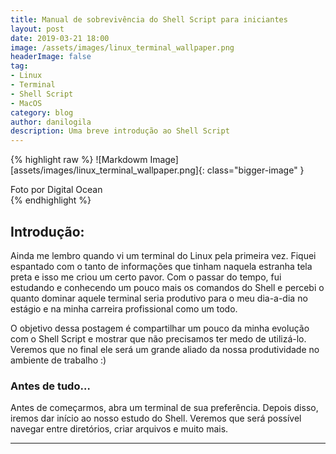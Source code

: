 ```yaml
---
title: Manual de sobrevivência do Shell Script para iniciantes
layout: post
date: 2019-03-21 18:00
image: /assets/images/linux_terminal_wallpaper.png
headerImage: false
tag:
- Linux
- Terminal
- Shell Script
- MacOS
category: blog
author: danilogila
description: Uma breve introdução ao Shell Script
---
```


{% highlight raw %}
![Markdowm Image][assets/images/linux_terminal_wallpaper.png]{: class="bigger-image" }
<figcaption class="caption">Foto por Digital Ocean</figcaption>
{% endhighlight %}

## Introdução:

Ainda me lembro quando vi um terminal do Linux pela primeira vez. Fiquei espantado com o tanto de informações que tinham naquela estranha tela preta e isso me criou um certo pavor. Com o passar do tempo, fui estudando e conhecendo um pouco mais os comandos do Shell e percebi o quanto dominar aquele terminal seria produtivo para o meu dia-a-dia no estágio e na minha carreira profissional como um todo.

O objetivo dessa postagem é compartilhar um pouco da minha evolução com o Shell Script e mostrar que não precisamos ter medo de utilizá-lo. Veremos que no final ele será um grande aliado da nossa produtividade no ambiente de trabalho :)

### Antes de tudo…

Antes de começarmos, abra um terminal de sua preferência. Depois disso, iremos dar início ao nosso estudo do Shell. Veremos que será possível navegar entre diretórios, criar arquivos e muito mais.

---
